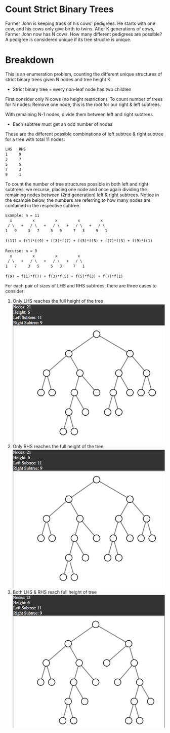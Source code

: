 # Count Strict Binary Trees
Farmer John is keeping track of his cows' pedigrees. He starts with one cow, and his cows only give birth to twins. After K generations of cows, Farmer John now has N cows. How many different pedigrees are possible? A pedigree is considered unique if its tree structre is unique.

# Breakdown

This is an enumeration problem, counting the different unique structures of strict binary trees given N nodes and tree height K.

* Strict binary tree = every non-leaf node has two children

First consider only N cows (no height restriction). To count number of trees for N nodes: Remove one node, this is the root for our right & left subtrees.

With remaining N-1 nodes, divide them between left and right subtrees

* Each subtree must get an odd number of nodes

These are the different possible combinations of left subtree & right subtree for a tree with total 11 nodes:

    LHS   RHS
    1     9
    3     7
    5     5
    7     3
    9     1

To count the number of tree structures possible in both left and right subtrees, we recurse, placing one node and once again dividing the remaining nodes between (2nd generation) left & right subtrees. Notice in the example below, the numbers are referring to how many nodes are contained in the respective subtree.

    Example: n = 11
      x         x         x         x         x
     / \   +   / \   +   / \   +   / \   +   / \
    1   9     3   7     5   5     7   3     9   1

    f(11) = f(1)*f(9) + f(3)*f(7) + f(5)*f(5) + f(7)*f(3) + f(9)*f(1)

    Recurse: n = 9
      x         x         x         x
     / \   +   / \   +   / \   +   / \
    1   7     3   5     5   3     7   1

    f(9) = f(1)*f(7) + f(3)*f(5) + f(5)*f(3) + f(7)*f(1)

For each pair of sizes of LHS and RHS subtrees, there are three cases to consider:
1. Only LHS reaches the full height of the tree
![](LeftSubtreeLonger.png)
2. Only RHS reaches the full height of the tree
![](LeftSubtreeLonger.png)
3. Both LHS & RHS reach full height of tree
![](EqualHeightSubtrees.png)
